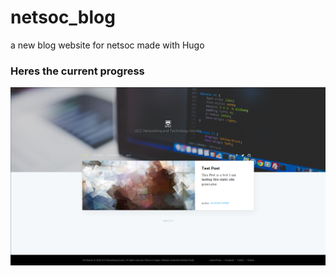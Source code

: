 # netsoc_blog

a new blog website for netsoc made with Hugo

### Heres the current progress

![image](static/img/Screenshot-netsoc_blog.png)
